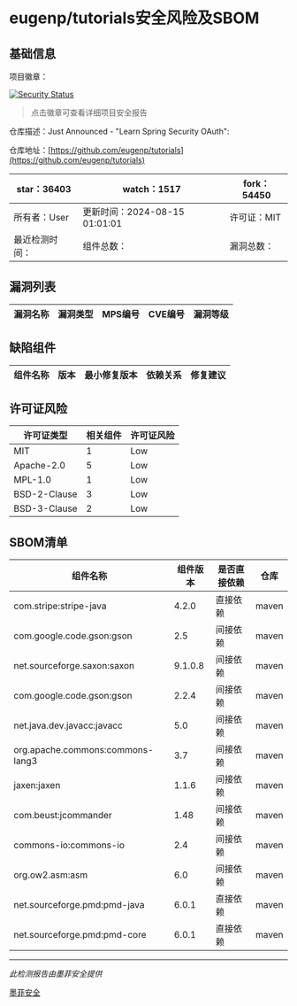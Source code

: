 # eugenp/tutorials安全风险及SBOM

## 基础信息

项目徽章：

[![Security Status](https://www.murphysec.com/platform3/v31/badge/1823782944985993216.svg)](https://www.murphysec.com/console/report/1693685729744809984/1823782944985993216)

> 点击徽章可查看详细项目安全报告

仓库描述：Just Announced - "Learn Spring Security OAuth": 

仓库地址：[https://github.com/eugenp/tutorials](https://github.com/eugenp/tutorials)

| star：36403 | watch：1517 | fork：54450 |
| ----------- | -------------- | ------------ |
| 所有者：User | 更新时间：2024-08-15 01:01:01 | 许可证：MIT |
| 最近检测时间： | 组件总数： | 漏洞总数： |




## 漏洞列表

| 漏洞名称 | 漏洞类型 | MPS编号 | CVE编号 | 漏洞等级 |
| ------- | ------ | ------- | ------ | ----- |





## 缺陷组件

| 组件名称 | 版本 | 最小修复版本 | 依赖关系 | 修复建议 |
| -------- | ---- | ------------ | -------- | -------- |





## 许可证风险

| 许可证类型 | 相关组件 | 许可证风险 |
| ---------- | -------- | ---------- |
|MIT|1|Low|
|Apache-2.0|5|Low|
|MPL-1.0|1|Low|
|BSD-2-Clause|3|Low|
|BSD-3-Clause|2|Low|




## SBOM清单

| 组件名称 | 组件版本 | 是否直接依赖 | 仓库 |
| -------- | -------- | ------------ | ---- |
|com.stripe:stripe-java|4.2.0|直接依赖|maven|
|com.google.code.gson:gson|2.5|间接依赖|maven|
|net.sourceforge.saxon:saxon|9.1.0.8|间接依赖|maven|
|com.google.code.gson:gson|2.2.4|间接依赖|maven|
|net.java.dev.javacc:javacc|5.0|间接依赖|maven|
|org.apache.commons:commons-lang3|3.7|间接依赖|maven|
|jaxen:jaxen|1.1.6|间接依赖|maven|
|com.beust:jcommander|1.48|间接依赖|maven|
|commons-io:commons-io|2.4|间接依赖|maven|
|org.ow2.asm:asm|6.0|间接依赖|maven|
|net.sourceforge.pmd:pmd-java|6.0.1|直接依赖|maven|
|net.sourceforge.pmd:pmd-core|6.0.1|直接依赖|maven|


------

*此检测报告由墨菲安全提供*

[墨菲安全](www.murphysec.com)